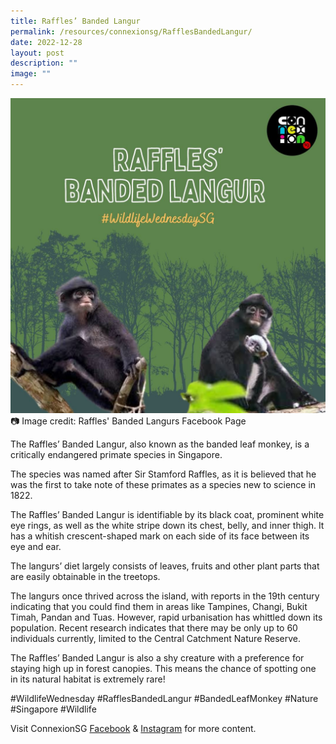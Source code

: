 ```yaml
---
title: Raffles’ Banded Langur
permalink: /resources/connexionsg/RafflesBandedLangur/
date: 2022-12-28
layout: post
description: ""
image: ""
---
```

![](/images/connexionsg/2023/321239267_1230951160966561_4268387058151865454_n.png)
📷 Image credit: Raffles' Banded Langurs Facebook Page

The Raffles’ Banded Langur, also known as the banded leaf monkey, is a critically endangered primate species in Singapore.

The species was named after Sir Stamford Raffles, as it is believed that he was the first to take note of these primates as a species new to science in 1822.

The Raffles’ Banded Langur is identifiable by its black coat, prominent white eye rings, as well as the white stripe down its chest, belly, and inner thigh. It has a whitish crescent-shaped mark on each side of its face between its eye and ear.

The langurs’ diet largely consists of leaves, fruits and other plant parts that are easily obtainable in the treetops.

The langurs once thrived across the island, with reports in the 19th century indicating that you could find them in areas like Tampines, Changi, Bukit Timah, Pandan and Tuas. However, rapid urbanisation has whittled down its population. Recent research indicates that there may be only up to 60 individuals currently, limited to the Central Catchment Nature Reserve.

The Raffles’ Banded Langur is also a shy creature with a preference for staying high up in forest canopies. This means the chance of spotting one in its natural habitat is extremely rare!

#WildlifeWednesday #RafflesBandedLangur #BandedLeafMonkey #Nature #Singapore #Wildlife

Visit ConnexionSG [Facebook](https://www.facebook.com/ConnexionSG) & [Instagram](https://www.instagram.com/connexionsg/) for more content.